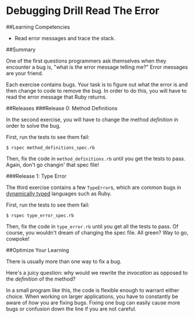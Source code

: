 # Debugging Drill Read The Error

##Learning Competencies

* Read error messages and trace the stack.

##Summary

One of the first questions programmers ask themselves when they encounter a bug is, "what is the error message telling me?" Error messages are your friend.

Each exercise contains bugs. Your task is to figure out what the error is and then change to code to remove the bug. In order to do this, you will have to read the error message that Ruby returns.

##Releases
###Release 0: Method Definitions 

In the second exercise, you will have to change the method _definition_ in order to solve the bug.

First, run the tests to see them fail:

```
$ rspec method_definitions_spec.rb
```

Then, fix the code in ```method_definitions.rb``` until you get the tests to pass.  Again, don't go changin' that spec file!

###Release 1: Type Error

The third exercise contains a few `TypeError`s, which are common bugs in [dynamically typed](http://en.wikipedia.org/wiki/Type_system#Dynamic_typing) languages such as Ruby.

First, run the tests to see them fail:

```
$ rspec type_error_spec.rb
```

Then, fix the code in ```type_error.rb``` until you get all the tests to pass.  Of course, you wouldn't dream of changing the spec file.  All green?  Way to go, cowpoke!


##Optimize Your Learning

There is usually more than one way to fix a bug.

Here's a juicy question: why would we rewrite the _invocation_ as opposed to the _definition_ of the method?

In a small program like this, the code is flexible enough to warrant either choice. When working on larger applications, you have to constantly be aware of _how_ you are fixing bugs. Fixing one bug can easily cause more bugs or confusion down the line if you are not careful.

